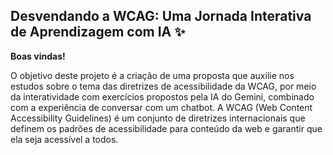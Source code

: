 ## Desvendando a WCAG: Uma Jornada Interativa de Aprendizagem com IA ✨

**Boas vindas!**

O objetivo deste projeto é a criação de uma proposta que auxilie nos estudos sobre o tema das diretrizes de acessibilidade da WCAG, por meio da interatividade com exercícios propostos pela IA do Gemini, combinado com a experiência de conversar com um chatbot. 
A WCAG (Web Content Accessibility Guidelines) é um conjunto de diretrizes internacionais que definem os padrões de acessibilidade para conteúdo da web e garantir que ela seja acessível a todos.

